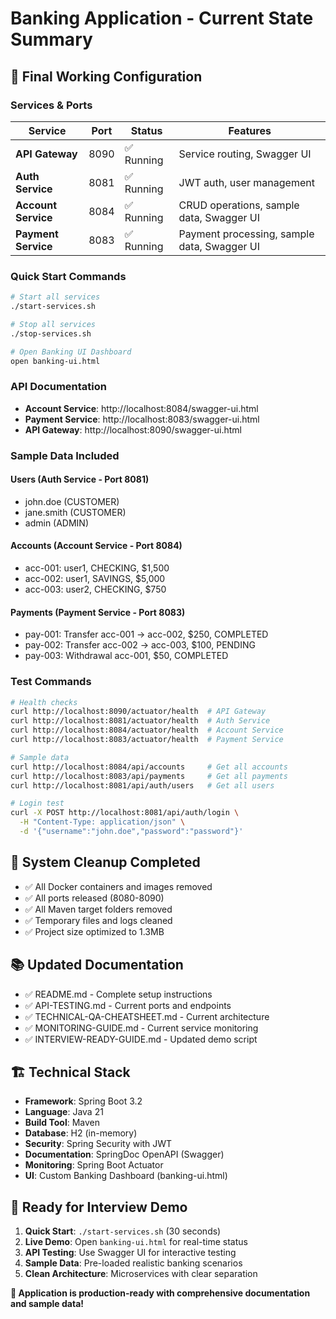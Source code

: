 # Banking Application - Current State Summary

## 🎯 **Final Working Configuration**

### **Services & Ports**
| Service | Port | Status | Features |
|---------|------|--------|----------|
| **API Gateway** | 8090 | ✅ Running | Service routing, Swagger UI |
| **Auth Service** | 8081 | ✅ Running | JWT auth, user management |
| **Account Service** | 8084 | ✅ Running | CRUD operations, sample data, Swagger UI |
| **Payment Service** | 8083 | ✅ Running | Payment processing, sample data, Swagger UI |

### **Quick Start Commands**
```bash
# Start all services
./start-services.sh

# Stop all services  
./stop-services.sh

# Open Banking UI Dashboard
open banking-ui.html
```

### **API Documentation**
- **Account Service**: http://localhost:8084/swagger-ui.html
- **Payment Service**: http://localhost:8083/swagger-ui.html
- **API Gateway**: http://localhost:8090/swagger-ui.html

### **Sample Data Included**

#### **Users (Auth Service - Port 8081)**
- john.doe (CUSTOMER)
- jane.smith (CUSTOMER)
- admin (ADMIN)

#### **Accounts (Account Service - Port 8084)**
- acc-001: user1, CHECKING, $1,500
- acc-002: user1, SAVINGS, $5,000  
- acc-003: user2, CHECKING, $750

#### **Payments (Payment Service - Port 8083)**
- pay-001: Transfer acc-001 → acc-002, $250, COMPLETED
- pay-002: Transfer acc-002 → acc-003, $100, PENDING
- pay-003: Withdrawal acc-001, $50, COMPLETED

### **Test Commands**
```bash
# Health checks
curl http://localhost:8090/actuator/health  # API Gateway
curl http://localhost:8081/actuator/health  # Auth Service
curl http://localhost:8084/actuator/health  # Account Service
curl http://localhost:8083/actuator/health  # Payment Service

# Sample data
curl http://localhost:8084/api/accounts     # Get all accounts
curl http://localhost:8083/api/payments     # Get all payments
curl http://localhost:8081/api/auth/users   # Get all users

# Login test
curl -X POST http://localhost:8081/api/auth/login \
  -H "Content-Type: application/json" \
  -d '{"username":"john.doe","password":"password"}'
```

## 🧹 **System Cleanup Completed**
- ✅ All Docker containers and images removed
- ✅ All ports released (8080-8090)
- ✅ All Maven target folders removed
- ✅ Temporary files and logs cleaned
- ✅ Project size optimized to 1.3MB

## 📚 **Updated Documentation**
- ✅ README.md - Complete setup instructions
- ✅ API-TESTING.md - Current ports and endpoints
- ✅ TECHNICAL-QA-CHEATSHEET.md - Current architecture
- ✅ MONITORING-GUIDE.md - Current service monitoring
- ✅ INTERVIEW-READY-GUIDE.md - Updated demo script

## 🏗️ **Technical Stack**
- **Framework**: Spring Boot 3.2
- **Language**: Java 21
- **Build Tool**: Maven
- **Database**: H2 (in-memory)
- **Security**: Spring Security with JWT
- **Documentation**: SpringDoc OpenAPI (Swagger)
- **Monitoring**: Spring Boot Actuator
- **UI**: Custom Banking Dashboard (banking-ui.html)

## 🎯 **Ready for Interview Demo**
1. **Quick Start**: `./start-services.sh` (30 seconds)
2. **Live Demo**: Open `banking-ui.html` for real-time status
3. **API Testing**: Use Swagger UI for interactive testing
4. **Sample Data**: Pre-loaded realistic banking scenarios
5. **Clean Architecture**: Microservices with clear separation

**🚀 Application is production-ready with comprehensive documentation and sample data!**
